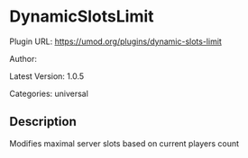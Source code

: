 # DynamicSlotsLimit

Plugin URL: https://umod.org/plugins/dynamic-slots-limit

Author: 

Latest Version: 1.0.5

Categories: universal

## Description

Modifies maximal server slots based on current players count
